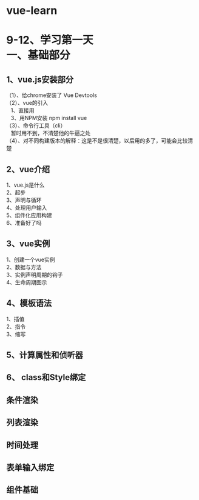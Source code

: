 # vue-learn
9-12、学习第一天<br>
一、基础部分
=======
1、vue.js安装部分
---------------
（1）、给chrome安装了 Vue Devtools<br>
（2）、vue的引入<br>
       &nbsp;&nbsp;  1、直接用 <script> 引入，有开发版本和生产版本，新手用开发版本<br>
       &nbsp;&nbsp;  2、用cdn引入，具体命令 <script src="https://cdn.jsdelivr.net/npm/vue@2.5.17/dist/vue.js"></script><br>
       &nbsp;&nbsp;  3、用NPM安装 npm install vue<br>
（3）、命令行工具（cli）<br>
       &nbsp;&nbsp;  暂时用不到，不清楚他的牛逼之处<br>
（4）、对不同构建版本的解释：这是不是很清楚，以后用的多了，可能会比较清楚<br>
       
2、vue介绍
  ----------  

  1、vue.js是什么<br>
  2、起步<br>
  3、声明与循环<br>
  4、处理用户输入<br>
  5、组件化应用构建<br>
  6、准备好了吗<br>
  
3、vue实例
  -----------
  1、创建一个vue实例<br>
  2、数据与方法<br>
  3、实例声明周期的钩子<br>
  4、生命周期图示<br>
  
4、模板语法
  -------
  1、插值<br>
  2、指令<br>
  3、缩写<br>
  
5、计算属性和侦听器
  --------
6、 class和Style绑定
  --------
  条件渲染
  --------
  列表渲染
  --------
  时间处理
  --------
  表单输入绑定
  --------
  组件基础
  --------

      
